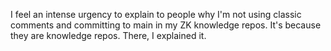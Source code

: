 I feel an intense urgency to explain to people why I'm not using classic
comments and committing to main in my ZK knowledge repos. It's because
they are knowledge repos. There, I explained it.
